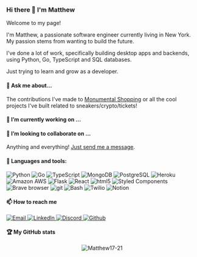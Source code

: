 ### Hi there 👋 I'm Matthew
Welcome to my page!

I'm Matthew, a passionate software engineer currently living in New York. My passion stems from wanting to build the future.

I've done a lot of work, specifically building desktop apps and backends, using Python, Go, TypeScript and SQL databases.

Just trying to learn and grow as a developer. 


#### 💬 Ask me about...
The contributions I've made to [Monumental Shopping](https://github.com/Monumental-Shopping) or all the cool projects I've built related to sneakers/crypto/tickets!


#### 🔭 I’m currently working on ...

#### 👯 I’m looking to collaborate on ...
Anything and everything! [Just send me a message](#📫-how-to-reach-me).
#### 📝 Languages and tools:
<p>
    <img alt="Python" src="https://img.shields.io/badge/Python-3776AB?style=for-the-badge&logo=python&logoColor=white" />
    <img alt="Go" src="https://img.shields.io/badge/Go-00ADD8?style=for-the-badge&logo=go&logoColor=white"/>
    <img alt="TypeScript" src="https://img.shields.io/badge/-TypeScript-007ACC?style=for-the-badge&logo=typescript&logoColor=white"/>
    <img alt="MongoDB" src="https://img.shields.io/badge/-MongoDB-13aa52?style=for-the-badge&logo=mongodb&logoColor=white" />
    <img alt="PostgreSQL" src="https://img.shields.io/badge/PostgreSQL-316192?style=for-the-badge&logo=postgresql&logoColor=white"/>
    <img alt="Heroku" src="https://img.shields.io/badge/-Heroku-430098?style=for-the-badge&logo=heroku&logoColor=white" />
    <img alt="Amazon AWS" src="https://img.shields.io/badge/Amazon_AWS-232F3E?style=for-the-badge&logo=amazon-aws&logoColor=white"/>
    <img alt="Flask" src="https://img.shields.io/badge/Flask-000000?style=for-the-badge&logo=flask&logoColor=white"/>
    <img alt="React" src="https://img.shields.io/badge/React-20232A?style=for-the-badge&logo=react&logoColor=61DAFB"/>
    <img alt="html5" src="https://img.shields.io/badge/-HTML5-E34F26?style=for-the-badge&logo=html5&logoColor=white" />
    <img alt="Styled Components" src="https://img.shields.io/badge/-Styled_Components-db7092?style=for-the-badge&logo=styled-components&logoColor=white"/>
    <img alt="Brave browser" src="https://img.shields.io/badge/-Brave_Browser-FB542B?style=for-the-badge&logo=brave&logoColor=white" />
    <img alt="git" src="https://img.shields.io/badge/-Git-F05032?style=for-the-badge&logo=git&logoColor=white" />
    <img alt="Bash" src="https://img.shields.io/badge/GNU%20Bash-4EAA25?style=for-the-badge&logo=GNU%20Bash&logoColor=white"/>
    <img alt="Twilio" src="https://img.shields.io/badge/Twilio-F22F46?style=for-the-badge&logo=Twilio&logoColor=white"/>
    <img alt="Notion" src="https://img.shields.io/badge/Notion-000000?style=for-the-badge&logo=notion&logoColor=white"/>
</p>

#### 📫 How to reach me
<p>
  <a href="mailto:career.matthewlugo@gmail.com" target="_blank">
    <img alt="Email" src="https://img.shields.io/badge/Gmail-D14836?style=for-the-badge&logo=gmail&logoColor=white" />
  </a>
    <a href="https://www.linkedin.com/in/matthew-lugo-4b2437264" target="_blank">
    <img alt="LinkedIn" src="https://img.shields.io/badge/linkedin-%230077B5.svg?&style=for-the-badge&logo=linkedin&logoColor=white" />
  </a>
    <a href="https://discord.gg/FRMfwH9sWX" target="_blank">
    <img alt="Discord" src="https://img.shields.io/badge/Discord-7289DA?style=for-the-badge&logo=discord&logoColor=white" />
  </a>
  <a href="https://github.com/Matthew17-21" target="_blank">
    <img alt="Github" src="https://img.shields.io/badge/GitHub-%2312100E.svg?&style=for-the-badge&logo=Github&logoColor=white" />
  </a>
</p>


#### 🏆 My GitHub stats
<p align="center"> <img src="https://github-readme-stats.vercel.app/api?username=Matthew17-21&show_icons=true&theme=gotham" alt="Matthew17-21" />
